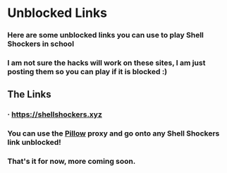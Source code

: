 # Unblocked Links
### Here are some unblocked links you can use to play Shell Shockers in school
### I am not sure the hacks will work on these sites, I am just posting them so you can play if it is blocked :)
## The Links
### · https://shellshockers.xyz
### You can use the [Pillow](https://pillow.dentamon.repl.co) proxy and go onto any Shell Shockers link unblocked!
### That's it for now, more coming soon.
